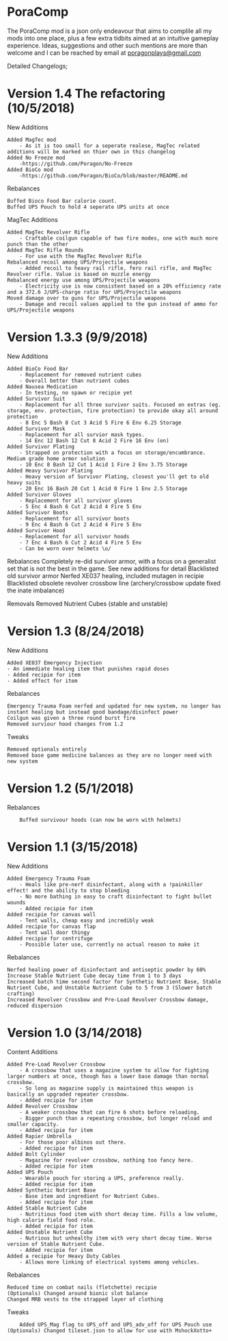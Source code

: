 # PoraComp
The PoraComp mod is a json only endeavour that aims to complile all my mods into one place, plus a few extra tidbits aimed at an intuitive gameplay experience. 
Ideas, suggestions and other such mentions are more than welcome and I can be reached by email at poragonplays@gmail.com


Detailed Changelogs;


# Version 1.4 The refactoring (10/5/2018)

New Additions

	Added MagTec mod
		- As it is too small for a seperate realese, MagTec related additions will be marked on thier own in this changelog
	Added No Freeze mod
		-https://github.com/Poragon/No-Freeze
	Added BioCo mod
		-https://github.com/Poragon/BioCo/blob/master/README.md
		
Rebalances

	Buffed Bioco Food Bar calorie count.
	Buffed UPS Pouch to hold 4 seperate UPS units at once
	
MagTec Additions

	Added MagTec Revolver Rifle
		- Craftable coilgun capable of two fire modes, one with much more punch than the other
	Added MagTec Rifle Rounds
		- For use with the MagTec Revolver Rifle
	Rebalanced recoil among UPS/Projectile weapons
		- Added recoil to heavy rail rifle, fero rail rifle, and MagTec Revolver rifle. Value is based on muzzle energy
	Rebalanced energy use among UPS/Projectile weapons
		- Electricity use is now consistent based on a 20% efficiency rate and a 372.6 J/UPS-charge ratio for UPS/Projectile weapons
	Moved damage over to guns for UPS/Projectile weapons
		- Damage and recoil values applied to the gun instead of ammo for UPS/Projectile weapons
		
	



# Version 1.3.3 (9/9/2018)

New Additions

	Added BioCo Food Bar
		- Replacement for removed nutrient cubes
		- Overall better than nutrient cubes
	Added Nausea Medication
		- In testing, no spawn or recipie yet
	Added Survivor Suit
		- Replacement for all three survivor suits. Focused on extras (eg. storage, env. protection, fire protection) to provide okay all around protection
		- 8 Enc 5 Bash 8 Cut 3 Acid 5 Fire 6 Env 6.25 Storage
	Added Survivor Mask
		- Replacement for all survior mask types.
		- 14 Enc 12 Bash 12 Cut 8 Acid 2 Fire 16 Env (on)
	Added Survivor Plating
		- Strapped on protection with a focus on storage/encumbrance. Medium grade home armor solution
		- 10 Enc 8 Bash 12 Cut 1 Acid 1 Fire 2 Env 3.75 Storage
	Added Heavy Survivor Plating
		- Heavy version of Survivor Plating, closest you'll get to old heavy suits
		- 20 Enc 16 Bash 20 Cut 1 Acid 0 Fire 1 Env 2.5 Storage
	Added Survivor Gloves
		- Replacement for all survivor gloves
		- 5 Enc 4 Bash 6 Cut 2 Acid 4 Fire 5 Env
	Added Survivor Boots
		- Replacement for all survivor boots
		- 9 Enc 4 Bash 6 Cut 2 Acid 4 Fire 5 Env
	Added Survivor Hood
		- Replacement for all survivor hoods
		- 7 Enc 4 Bash 6 Cut 2 Acid 4 Fire 5 Env
		- Can be worn over helmets \o/
	
	
Rebalances
	Completely re-did survivor armor, with a focus on a generalist set that is not the best in the game. See new additions for detail
	Blacklisted old survivor armor
	Nerfed XE037 healing, included mutagen in recipie
	Blacklisted obsolete revolver crossbow line (archery/crossbow update fixed the inate imbalance)
	
Removals
	Removed Nutrient Cubes (stable and unstable)

	
	
	
	
# Version 1.3 (8/24/2018)

New Additions

	Added XE037 Emergency Injection
	- An immediate healing item that punishes rapid doses
	- Added recipie for item
	- Added effect for item
	
Rebalances

	Emergency Trauma Foam nerfed and updated for new system, no longer has instant healing but instead good bandage/disinfect power
	Coilgun was given a three round burst fire
	Removed surviour hood changes from 1.2
	
Tweaks

	Removed optionals entirely
	Removed base game medicine balances as they are no longer need with new system

# Version 1.2 (5/1/2018)

Rebalances
	
        Buffed survivour hoods (can now be worn with helmets)
	
	
	
	
# Version 1.1 (3/15/2018)

New Additions
	
    Added Emergency Trauma Foam
		- Heals like pre-nerf disinfectant, along with a !painkiller effect! and the ability to stop bleeding
		- No more bathing in easy to craft disinfectant to fight bullet wounds
		- Added recipie for item
	Added recipie for canvas wall
		- Tent walls, cheap easy and incredibly weak
	Added recipie for canvas flap
		- Tent wall door thingy
	Added recipie for centrifuge
		- Possible later use, currently no actual reason to make it
	

Rebalances
	
    Nerfed healing power of disinfectant and antiseptic powder by 60%
	Increase Stable Nutrient Cube decay time from 1 to 3 days
	Increased batch time second factor for Synthetic Nutrient Base, Stable Nutrient Cube, and Unstable Nutrient Cube to 5 from 3 (Slower batch crafting)
	Increased Revolver Crossbow and Pre-Load Revolver Crossbow damage, reduced dispersion





# Version 1.0 (3/14/2018)

Content Additions
	
    Added Pre-Load Revolver Crossbow
		- A crossbow that uses a magazine system to allow for fighting larger numbers at once, though has a lower base damage than normal crossbow.
		- So long as magazine supply is maintained this weapon is basically an upgraded repeater crossbow.
		- Added recipie for item
	Added Revolver Crossbow
		- A weaker crossbow that can fire 6 shots before reloading.
		- Bigger punch than a repeating crossbow, but longer reload and smaller capacity.
		- Added recipie for item
	Added Rapier Umbrella
		- For those poor albinos out there.
		- Added recipie for item
	Added Bolt Cylinder
		- Magazine for revolver crossbow, nothing too fancy here.
		- Added recipie for item
	Added UPS Pouch
		- Wearable pouch for storing a UPS, preference really.
		- Added recipie for item
	Added Synthetic Nutrient Base
		- Base item and ingredient for Nutrient Cubes.
		- Added recipie for item
	Added Stable Nutrient Cube
		- Nutritious food item with short decay time. Fills a low volume, high calorie field food role.
		- Added recipie for item
	Added Unstable Nutrient Cube
		- Nutrious but unhealthy item with very short decay time. Worse version of Stable Nutrient Cube.
		- Added recipie for item
	Added a recipie for Heavy Duty Cables
		- Allows more linking of electrical systems among vehicles.
	
Rebalances
	
    Reduced time on combat nails (fletchette) recipie
	(Optionals) Changed around bionic slot balance
	Changed MRB vests to the strapped layer of clothing
	
Tweaks
	
        Added UPS_Mag flag to UPS_off and UPS_adv_off for UPS Pouch use
	(Optionals) Changed tileset.json to allow for use with MshockXotto+
